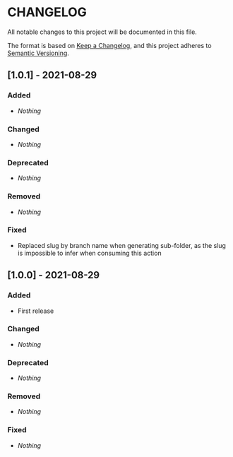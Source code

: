 # CHANGELOG

All notable changes to this project will be documented in this file.

The format is based on [Keep a Changelog](https://keepachangelog.com/en/1.0.0/), and this project adheres to [Semantic Versioning](https://semver.org).

## [1.0.1] - 2021-08-29
### Added
* *Nothing*

### Changed
* *Nothing*

### Deprecated
* *Nothing*

### Removed
* *Nothing*

### Fixed
* Replaced slug by branch name when generating sub-folder, as the slug is impossible to infer when consuming this action


## [1.0.0] - 2021-08-29
### Added
* First release

### Changed
* *Nothing*

### Deprecated
* *Nothing*

### Removed
* *Nothing*

### Fixed
* *Nothing*
